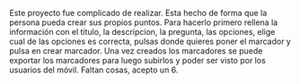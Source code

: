 Este proyecto fue complicado de realizar.
Esta hecho de forma que la persona pueda crear sus propios puntos.
Para hacerlo primero rellena la información con el titulo, la descripcion, la pregunta, las opciones,
elige cual de las opciones es correcta, pulsas donde quieres poner el marcador y pulsa en crear marcador.
Una vez creados los marcadores se puede exportar los marcadores para luego subirlos y poder ser visto por los usuarios del móvil.
Faltan cosas, acepto un 6.
